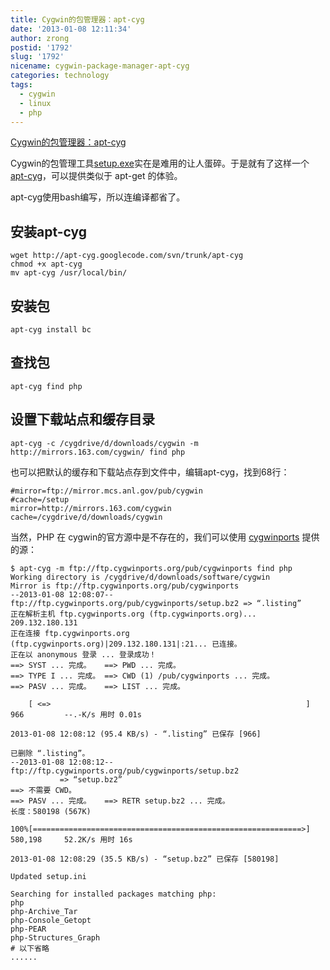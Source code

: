 ```yaml
---
title: Cygwin的包管理器：apt-cyg
date: '2013-01-08 12:11:34'
author: zrong
postid: '1792'
slug: '1792'
nicename: cygwin-package-manager-apt-cyg
categories: technology
tags:
  - cygwin
  - linux
  - php
---
```


[Cygwin的包管理器：apt-cyg](https://blog.zengrong.net/post/1792.html)

Cygwin的包管理工具[setup.exe](http://cygwin.com/setup.exe)实在是难用的让人蛋碎。于是就有了这样一个[apt-cyg](http://jungels.net/projects/apt-cyg/)，可以提供类似于 apt-get 的体验。

apt-cyg使用bash编写，所以连编译都省了。<!--more-->

## 安装apt-cyg

``` shell
wget http://apt-cyg.googlecode.com/svn/trunk/apt-cyg
chmod +x apt-cyg
mv apt-cyg /usr/local/bin/
```

## 安装包

``` shell
apt-cyg install bc
```

## 查找包

``` shell
apt-cyg find php
```

## 设置下载站点和缓存目录

``` shell
apt-cyg -c /cygdrive/d/downloads/cygwin -m http://mirrors.163.com/cygwin/ find php
```

也可以把默认的缓存和下载站点存到文件中，编辑apt-cyg，找到68行：

``` shell
#mirror=ftp://mirror.mcs.anl.gov/pub/cygwin
#cache=/setup
mirror=http://mirrors.163.com/cygwin
cache=/cygdrive/d/downloads/cygwin
```

当然，PHP 在 cygwin的官方源中是不存在的，我们可以使用 [cygwinports][1] 提供的源：

``` shell
$ apt-cyg -m ftp://ftp.cygwinports.org/pub/cygwinports find php
Working directory is /cygdrive/d/downloads/software/cygwin
Mirror is ftp://ftp.cygwinports.org/pub/cygwinports
--2013-01-08 12:08:07--  ftp://ftp.cygwinports.org/pub/cygwinports/setup.bz2 => “.listing”
正在解析主机 ftp.cygwinports.org (ftp.cygwinports.org)... 209.132.180.131
正在连接 ftp.cygwinports.org (ftp.cygwinports.org)|209.132.180.131|:21... 已连接。
正在以 anonymous 登录 ... 登录成功！
==> SYST ... 完成。   ==> PWD ... 完成。
==> TYPE I ... 完成。 ==> CWD (1) /pub/cygwinports ... 完成。
==> PASV ... 完成。   ==> LIST ... 完成。

    [ <=>                                                         ] 966         --.-K/s 用时 0.01s

2013-01-08 12:08:12 (95.4 KB/s) - “.listing” 已保存 [966]

已删除 “.listing”。
--2013-01-08 12:08:12--  ftp://ftp.cygwinports.org/pub/cygwinports/setup.bz2
           => “setup.bz2”
==> 不需要 CWD。
==> PASV ... 完成。   ==> RETR setup.bz2 ... 完成。
长度：580198 (567K)

100%[============================================================>] 580,198     52.2K/s 用时 16s

2013-01-08 12:08:29 (35.5 KB/s) - “setup.bz2” 已保存 [580198]

Updated setup.ini

Searching for installed packages matching php:
php
php-Archive_Tar
php-Console_Getopt
php-PEAR
php-Structures_Graph
# 以下省略
......
```

[1]: http://cygwinports.org/
